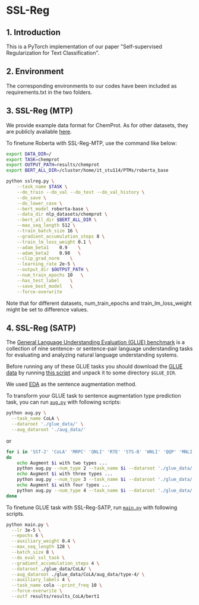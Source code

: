 # SSL-Reg

## 1. Introduction

This is a PyTorch implementation of our paper "Self-supervised Regularization for Text Classification".



## 2. Environment

The corresponding environments to our codes have been included as requirements.txt in the two folders.



## 3. SSL-Reg (MTP)

We provide example data format for ChemProt. As for other datasets, they are publicly available [here](https://github.com/allenai/dont-stop-pretraining/).

To finetune Roberta with SSL-Reg-MTP, use the command like below:

```bash
export DATA_DIR=/
export TASK=chemprot
export OUTPUT_PATH=results/chemprot
export BERT_ALL_DIR=/cluster/home/it_stu114/PTMs/roberta_base

python sslreg.py \
    --task_name $TASK \
    --do_train --do_val --do_test --do_val_history \
    --do_save \
    --do_lower_case \
    --bert_model roberta-base \
    --data_dir nlp_datasets/chemprot \
    --bert_all_dir $BERT_ALL_DIR \
    --max_seq_length 512 \
    --train_batch_size 16 \
    --gradient_accumulation_steps 8 \
    --train_lm_loss_weight 0.1 \
    --adam_beta1    0.9    \
    --adam_beta2    0.98   \
    --clip_grad_norm    \
    --learning_rate 2e-5 \
    --output_dir $OUTPUT_PATH \
    --num_train_epochs 10   \
    --has_test_label    \
    --save_best_model   \
    --force-overwrite
```

Note that for different datasets, num_train_epochs and train_lm_loss_weight might be set to difference values.



## 4. SSL-Reg (SATP)

The [General Language Understanding Evaluation (GLUE) benchmark](https://gluebenchmark.com/) is a collection of nine sentence- or sentence-pair language understanding tasks for evaluating and analyzing natural language understanding systems.

Before running any of these GLUE tasks you should download the [GLUE data](https://gluebenchmark.com/tasks) by running [this script](https://gist.github.com/W4ngatang/60c2bdb54d156a41194446737ce03e2e) and unpack it to some directory `$GLUE_DIR`.

We used [EDA](https://github.com/jasonwei20/eda_nlp) as the sentence augmentation method.

To transform your GLUE task to sentence augmentation type prediction task, you can run [`aug.py`](https://github.com/Ryanro/SSL-Reg-SATP/blob/master/aug.py) with following scripts:

```bash
python aug.py \
  --task_name CoLA \
  --dataroot './glue_data/' \
  --aug_dataroot './aug_data/' 
```

or

```bash
for i in 'SST-2' 'CoLA' 'MRPC' 'QNLI' 'RTE' 'STS-B' 'WNLI' 'QQP' 'MNLI'
do
    echo Augment $i with two types ...
    python aug.py --num_type 2 --task_name $i --dataroot './glue_data/' --aug_dataroot './aug_data/type-2/' 
    echo Augment $i with three types ...
    python aug.py --num_type 3 --task_name $i --dataroot './glue_data/' --aug_dataroot './aug_data/type-3/' 
    echo Augment $i with four types ...
    python aug.py --num_type 4 --task_name $i --dataroot './glue_data/' --aug_dataroot './aug_data/type-4/' 
done
```

To finetune GLUE task with SSL-Reg-SATP, run [`main.py`](https://github.com/Ryanro/SSL-Reg-SATP/blob/master/main.py) with following scripts.

```bash
python main.py \
  --lr 3e-5 \
  --epochs 6 \
  --auxiliary_weight 0.4 \
  --max_seq_length 128 \
  --batch_size 8 \
  --do_eval_ssl_task \
  --gradient_accumulation_steps 4 \
  --dataroot ./glue_data/CoLA/ \
  --aug_dataroot ./glue_data/CoLA/aug_data/type-4/ \
  --auxiliary_labels 4 \
  --task_name cola --print_freq 10 \
  --force-overwrite \
  --outf results/results_CoLA/bert1
```


